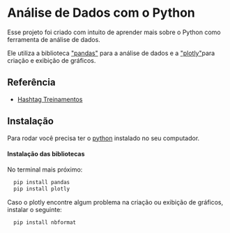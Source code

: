 
# Análise de Dados com o Python

Esse projeto foi criado com intuito de aprender mais sobre o Python como ferramenta de análise de dados.

Ele utiliza a biblioteca ["pandas"](https://pandas.pydata.org/) para a análise de dados e a ["plotly"](https://plotly.com/python/)para criação e exibição de gráficos.





## Referência

 - [Hashtag Treinamentos](https://www.hashtagtreinamentos.com/curso-python)



## Instalação

Para rodar você precisa ter o [python](https://www.python.org/downloads/) instalado no seu computador.

#### Instalação das bibliotecas
No terminal mais próximo:
```bash
  pip install pandas
  pip install plotly
```

Caso o plotly encontre algum problema na criação ou exibição de gráficos, instalar o seguinte:
```bash
  pip install nbformat
```
    
